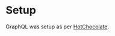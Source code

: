 # Setup
GraphQL was setup as per [HotChocolate](https://chillicream.com/docs/hotchocolate/v12/get-started-with-graphql-in-net-core).

